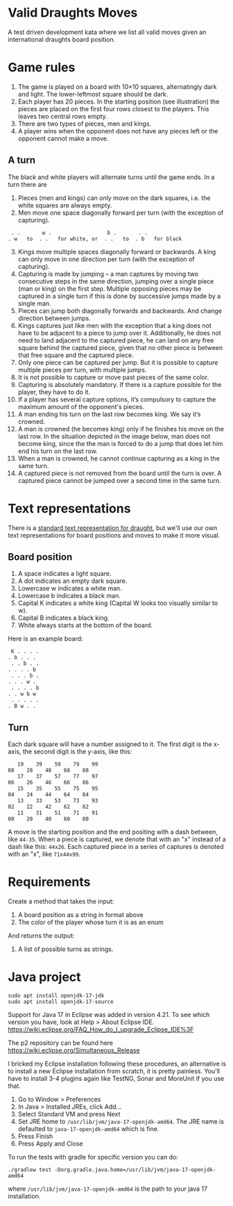 # Valid Draughts Moves

A test driven development kata where we list all valid moves given an
international draughts board position.

# Game rules

1. The game is played on a board with 10×10 squares, alternatingly dark and
   light. The lower-leftmost square should be dark.
2. Each player has 20 pieces. In the starting position (see illustration) the
   pieces are placed on the first four rows closest to the players. This leaves
   two central rows empty.
3. There are two types of pieces, men and kings.
4. A player wins when the opponent does not have any pieces left or the opponent
   cannot make a move.

## A turn

The black and white players will alternate turns until the game ends. In a turn
there are 

1. Pieces (men and kings) can only move on the dark squares, i.e. the white
   squares are always empty.
2. Men move one space diagonally forward per turn (with the exception of
   capturing).
```
 . .       w .                  b .       . .
. w   to  . .   for white, or  . .   to  . b   for black
```
3. Kings move multiple spaces diagonally forward or backwards. A king can only
   move in one direction per turn (with the exception of capturing).
4. Capturing is made by jumping – a man captures by moving two consecutive steps
   in the same direction, jumping over a single piece (man or king) on the first
   step. Multiple opposing pieces may be captured in a single turn if this is
   done by successive jumps made by a single man.
5. Pieces can jump both diagonally forwards and backwards. And change direction
   between jumps.
6. Kings captures just like men with the exception that a king does not have to
   be adjacent to a piece to jump over it. Additionally, he does not need to
   land adjacent to the captured piece, he can land on any free square behind
   the captured piece, given that no other piece is between that free square and
   the captured piece.
7. Only one piece can be captured per jump. But it is possible to capture
   multiple pieces per turn, with multiple jumps.
8. It is not possible to capture or move past pieces of the same color.
9. Capturing is absolutely mandatory. If there is a capture possible for the
   player, they have to do it.
10. If a player has several capture options, it’s compulsory to capture the
   maximum amount of the opponent's pieces.
11. A man ending his turn on the last row becomes king. We say it’s crowned.
12. A man is crowned (he becomes king) only if he finishes his move on the last
   row. In the situation depicted in the image below, man does not become king,
   since the the man is forced to do a jump that does let him end his turn on the last row.
13. When a man is crowned, he cannot continue capturing as a king in the same
    turn.
14. A captured piece is not removed from the board until the turn is over. A
    captured piece cannot be jumped over a second time in the same turn.

# Text representations

There is a [standard text representation for
draught](https://en.wikipedia.org/wiki/Portable_Draughts_Notation), but we'll
use our own text representations for board positions and moves to make it more
visual.

## Board position

1. A space indicates a light square.
2. A dot indicates an empty dark square.
3. Lowercase w indicates a white man.
4. Lowercase b indicates a black man.
5. Capital K indicates a white king (Capital W looks too visually similar to w).
6. Capital B indicates a black king.
7. White always starts at the bottom of the board.

Here is an example board:
```
 K . . . .
. b . . . 
 . . b . .
. . . . b 
 . . . b .
. . . w . 
 . . . . b
. . w b w 
 . . . . .
. B w . . 
```

## Turn

Each dark square will have a number assigned to it. The first digit is the x-axis, the second digit is the y-axis, like this:
```
   19    39    59    79    99
08    28    48    68    88   
   17    37    57    77    97
06    26    46    66    86   
   15    35    55    75    95
04    24    44    64    84   
   13    33    53    73    93
02    22    42    62    82   
   11    31    51    71    91
00    20    40    60    80   
```

A move is the starting position and the end positing with a dash between, like
`44-35`. When a piece is captured, we denote that with an "x" instead of a dash like this: `44x26`. Each captured piece in a series of captures is denoted with an "x", like `71x44x99`.

# Requirements

Create a method that takes the input:

1. A board position as a string in format above
2. The color of the player whose turn it is as an enum

And returns the output:

1. A list of possible turns as strings.

# Java project

```
sudo apt install openjdk-17-jdk
sudo apt install openjdk-17-source
```

Support for Java 17 in Eclipse was added in version 4.21. To see which version
you have, look at Help > About Eclipse IDE. https://wiki.eclipse.org/FAQ_How_do_I_upgrade_Eclipse_IDE%3F

The p2 repository can be found here
https://wiki.eclipse.org/Simultaneous_Release

I bricked my Eclipse installation following these procedures, an alternative is to install a new Eclipse installation from scratch, it is pretty painless. You'll have to install 3-4 plugins again like TestNG, Sonar and MoreUnit if you use that.

1. Go to Window > Preferences
2. In Java > Installed JREs, click Add...
3. Select Standard VM and press Next
4. Set JRE home to `/usr/lib/jvm/java-17-openjdk-amd64`. The JRE name is defaulted to `java-17-openjdk-amd64` which is fine.
5. Press Finish
6. Press Apply and Close

To run the tests with gradle for specific version you can do:

```
./gradlew test -Dorg.gradle.java.home=/usr/lib/jvm/java-17-openjdk-amd64
```

where `/usr/lib/jvm/java-17-openjdk-amd64` is the path to your java 17 installation.